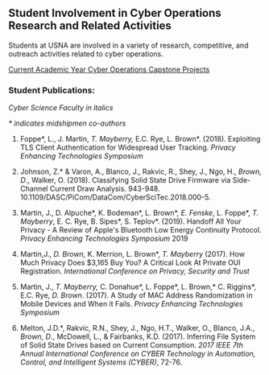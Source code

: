 ## Student Involvement in Cyber Operations Research and Related Activities

Students at USNA are involved in a variety of research, competitive, and outreach activities related to cyber operations.

[Current Academic Year Cyber Operations Capstone Projects](https://docs.google.com/spreadsheets/d/1whhwoYxCtJ0ZMGom_joIoQ8bVApS-B3tso1iy_BNaWE/edit?usp=sharing) 

### Student Publications:

*Cyber Science Faculty in italics*

*\* indicates midshipmen co-authors*

1.  Foppe\*, L., J. Martin, *T. Mayberry,* E.C. Rye, L. Brown\*. (2018).
    Exploiting TLS Client Authentication for Widespread User Tracking.
    *Privacy Enhancing Technologies Symposium*

2.  Johnson, Z.\* & Varon, A., Blanco, J., Rakvic, R., Shey, J., Ngo,
    H., *Brown, D*., Walker, O. (2018). Classifying Solid State Drive
    Firmware via Side-Channel Current Draw Analysis. 943-948.
    10.1109/DASC/PiCom/DataCom/CyberSciTec.2018.000-5.

3.  Martin, J., D. Alpuche\*, K. Bodeman\*, L. Brown\*, *E. Fenske*, L.
    Foppe\*, *T. Mayberry*, E. C. Rye, B. Sipes\*, S. Teplov\*. (2019).
    Handoff All Your Privacy - A Review of Apple's Bluetooth Low Energy
    Continuity Protocol. *Privacy Enhancing Technologies Symposium* 2019

4.  Martin,J., *D. Brown,* K. Merrion, L. Brown\*, *T. Mayberry* (2017).
    How Much Privacy Does \$3,165 Buy You? A Critical Look At Private
    OUI Registration. *International Conference on Privacy, Security and
    Trust*

5.  Martin, J., *T. Mayberry,* C. Donahue\*, L. Foppe\*, L. Brown,\* C.
    Riggins\*, E.C. Rye, *D. Brown*. (2017). A Study of MAC Address
    Randomization in Mobile Devices and When it Fails. *Privacy
    Enhancing Technologies Symposium*

6.  Melton, J.D.\*, Rakvic, R.N., Shey, J., Ngo, H.T., Walker, O.,
    Blanco, J.A., *Brown, D*., McDowell, L., & Fairbanks, K.D. (2017).
    Inferring File System of Solid State Drives based on Current
    Consumption. *2017 IEEE 7th Annual International Conference on CYBER
    Technology in Automation, Control, and Intelligent Systems (CYBER)*,
    72-76.
